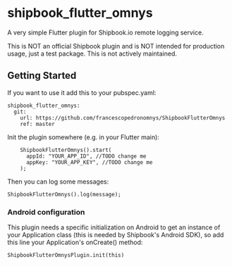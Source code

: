 # shipbook_flutter_omnys

A very simple Flutter plugin for Shipbook.io remote logging service.

This is NOT an official Shipbook plugin and is NOT intended for production usage, just a test package. This is not actively maintained.

## Getting Started

If you want to use it add this to your pubspec.yaml:
```
shipbook_flutter_omnys:
  git:
    url: https://github.com/francescopedronomnys/ShipbookFlutterOmnys
    ref: master
```

Init the plugin somewhere (e.g. in your Flutter main):
```
    ShipbookFlutterOmnys().start(
      appId: "YOUR_APP_ID", //TODO change me
      appKey: "YOUR_APP_KEY", //TODO change me
    );
```
Then you can log some messages:
```
ShipbookFlutterOmnys().log(message);
```

### Android configuration

This plugin needs a specific initialization on Android to get an instance of your Application class (this is needed by Shipbook's Android SDK), so add this line your Application's onCreate() method:
```
ShipbookFlutterOmnysPlugin.init(this)
```
